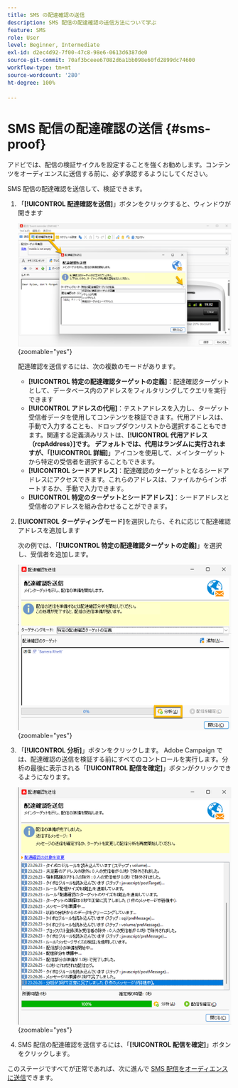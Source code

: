 ```yaml
---
title: SMS の配達確認の送信
description: SMS 配信の配達確認の送信方法について学ぶ
feature: SMS
role: User
level: Beginner, Intermediate
exl-id: d2ec4d92-7f00-47c8-98e6-0613d6387de0
source-git-commit: 70af3bceee67082d6a1bb098e60fd2899dc74600
workflow-type: tm+mt
source-wordcount: '280'
ht-degree: 100%

---
```


# SMS 配信の配達確認の送信 {#sms-proof}

アドビでは、配信の検証サイクルを設定することを強くお勧めします。コンテンツをオーディエンスに送信する前に、必ず承認するようにしてください。

SMS 配信の配達確認を送信して、検証できます。

1. 「**[!UICONTROL 配達確認を送信]**」ボタンをクリックすると、ウィンドウが開きます

   ![](assets/proof_targeting.png){zoomable="yes"}

   配達確認を送信するには、次の複数のモードがあります。

   * **[!UICONTROL 特定の配達確認ターゲットの定義]**：配達確認ターゲットとして、データベース内のアドレスをフィルタリングしてクエリを実行できます
   * **[!UICONTROL アドレスの代用]**：テストアドレスを入力し、ターゲット受信者データを使用してコンテンツを検証できます。代用アドレスは、手動で入力することも、ドロップダウンリストから選択することもできます。関連する定義済みリストは、**[!UICONTROL 代用アドレス（rcpAddress）]**です。
デフォルトでは、代用はランダムに実行されますが、「**[!UICONTROL 詳細]**」アイコンを使用して、メインターゲットから特定の受信者を選択することもできます。
   * **[!UICONTROL シードアドレス]**：配達確認のターゲットとなるシードアドレスにアクセスできます。これらのアドレスは、ファイルからインポートするか、手動で入力できます。
   * **[!UICONTROL 特定のターゲットとシードアドレス]**：シードアドレスと受信者のアドレスを組み合わせることができます。

1. **[!UICONTROL ターゲティングモード]**&#x200B;を選択したら、それに応じて配達確認アドレスを追加します

   次の例では、「**[!UICONTROL 特定の配達確認ターゲットの定義]**」を選択し、受信者を追加します。

   ![](assets/proof_recipient.png){zoomable="yes"}

1. 「**[!UICONTROL 分析]**」ボタンをクリックします。
Adobe Campaign では、配達確認の送信を検証する前にすべてのコントロールを実行します。分析の最後に表示される「**[!UICONTROL 配信を確定]**」ボタンがクリックできるようになります。

   ![](assets/proof_analyze.png){zoomable="yes"}

1. SMS 配信の配達確認を送信するには、「**[!UICONTROL 配信を確定]**」ボタンをクリックします。

このステージですべてが正常であれば、次に進んで [SMS 配信をオーディエンスに送信](sms-audience.md)できます。
